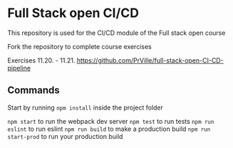 # Full Stack open CI/CD

This repository is used for the CI/CD module of the Full stack open course

Fork the repository to complete course exercises

Exercises 11.20. - 11.21.
https://github.com/PrVille/full-stack-open-CI-CD-pipeline

## Commands

Start by running `npm install` inside the project folder

`npm start` to run the webpack dev server
`npm test` to run tests
`npm run eslint` to run eslint
`npm run build` to make a production build
`npm run start-prod` to run your production build
